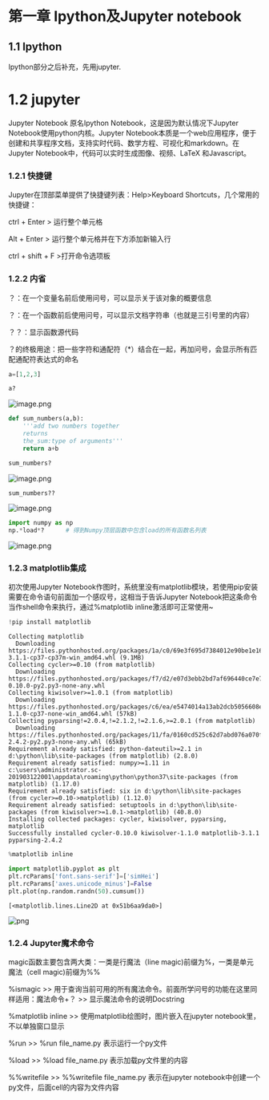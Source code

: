# 第一章 Ipython及Jupyter notebook

## 1.1 Ipython

Ipython部分之后补充，先用jupyter.

# 1.2 jupyter

Jupyter Notebook 原名Ipython Notebook，这是因为默认情况下Jupyter Notebook使用python内核。Jupyter Notebook本质是一个web应用程序，便于创建和共享程序文档，支持实时代码、数学方程、可视化和markdown。在Jupyter Notebook中，代码可以实时生成图像、视频、LaTeX 和Javascript。


### 1.2.1 快捷键 

Jupyter在顶部菜单提供了快捷键列表：Help>Keyboard Shortcuts，几个常用的快捷键：

ctrl + Enter > 运行整个单元格

Alt + Enter  > 运行整个单元格并在下方添加新输入行

ctrl + shift + F >打开命令选项板

### 1.2.2 内省

？：在一个变量名前后使用问号，可以显示关于该对象的概要信息

？：在一个函数前后使用问号，可以显示文档字符串（也就是三引号里的内容）

？？：显示函数源代码

？的终极用途：把一些字符和通配符（*）结合在一起，再加问号，会显示所有匹配通配符表达式的命名


```python
a=[1,2,3]
```


```python
a?
```

![image.png](attachment:image.png)


```python
def sum_numbers(a,b):
    '''add two numbers together
    returns
    the_sum:type of arguments'''
    return a+b
```


```python
sum_numbers?
```

![image.png](attachment:image.png)


```python
sum_numbers??
```

![image.png](attachment:image.png)


```python
import numpy as np
np.*load*?      # 得到Numpy顶层函数中包含load的所有函数名列表
```

![image.png](attachment:image.png)

### 1.2.3 matplotlib集成

初次使用Jupyter Notebook作图时，系统里没有matplotlib模块，若使用pip安装需要在命令语句前面加一个感叹号，这相当于告诉Jupyter Notebook把这条命令当作shell命令来执行，通过%matplotlib inline激活即可正常使用~


```python
!pip install matplotlib
```

    Collecting matplotlib
      Downloading https://files.pythonhosted.org/packages/1a/c0/69e3f695d7384012e90be1e16570c08953baae00fd98094179ef87c7d5a2/matplotlib-3.1.1-cp37-cp37m-win_amd64.whl (9.1MB)
    Collecting cycler>=0.10 (from matplotlib)
      Downloading https://files.pythonhosted.org/packages/f7/d2/e07d3ebb2bd7af696440ce7e754c59dd546ffe1bbe732c8ab68b9c834e61/cycler-0.10.0-py2.py3-none-any.whl
    Collecting kiwisolver>=1.0.1 (from matplotlib)
      Downloading https://files.pythonhosted.org/packages/c6/ea/e5474014a13ab2dcb5056608e0716c600c3d8a8bcffb10ed55ccd6a42eb0/kiwisolver-1.1.0-cp37-none-win_amd64.whl (57kB)
    Collecting pyparsing!=2.0.4,!=2.1.2,!=2.1.6,>=2.0.1 (from matplotlib)
      Downloading https://files.pythonhosted.org/packages/11/fa/0160cd525c62d7abd076a070ff02b2b94de589f1a9789774f17d7c54058e/pyparsing-2.4.2-py2.py3-none-any.whl (65kB)
    Requirement already satisfied: python-dateutil>=2.1 in d:\python\lib\site-packages (from matplotlib) (2.8.0)
    Requirement already satisfied: numpy>=1.11 in c:\users\administrator.sc-201903122001\appdata\roaming\python\python37\site-packages (from matplotlib) (1.17.0)
    Requirement already satisfied: six in d:\python\lib\site-packages (from cycler>=0.10->matplotlib) (1.12.0)
    Requirement already satisfied: setuptools in d:\python\lib\site-packages (from kiwisolver>=1.0.1->matplotlib) (40.8.0)
    Installing collected packages: cycler, kiwisolver, pyparsing, matplotlib
    Successfully installed cycler-0.10.0 kiwisolver-1.1.0 matplotlib-3.1.1 pyparsing-2.4.2
    


```python
%matplotlib inline
```


```python
import matplotlib.pyplot as plt
plt.rcParams['font.sans-serif']=['simHei']
plt.rcParams['axes.unicode_minus']=False
plt.plot(np.random.randn(50).cumsum())
```




    [<matplotlib.lines.Line2D at 0x51b6aa9da0>]




![png](output_23_1.png)


### 1.2.4 Jupyter魔术命令

magic函数主要包含两大类：一类是行魔法（line magic)前缀为%，一类是单元魔法（cell magic)前缀为%%


%ismagic >> 用于查询当前可用的所有魔法命令。前面所学问号的功能在这里同样适用：魔法命令+？ >> 显示魔法命令的说明Docstring


%matplotlib inline >> 使用matplotlib绘图时，图片嵌入在jupyter notebook里，不以单独窗口显示

%run >> %run file_name.py 表示运行一个py文件

%load >> %load file_name.py 表示加载py文件里的内容

%%writefile >> %%writefile file_name.py 表示在jupyter notebook中创建一个py文件，后面cell的内容为文件内容


